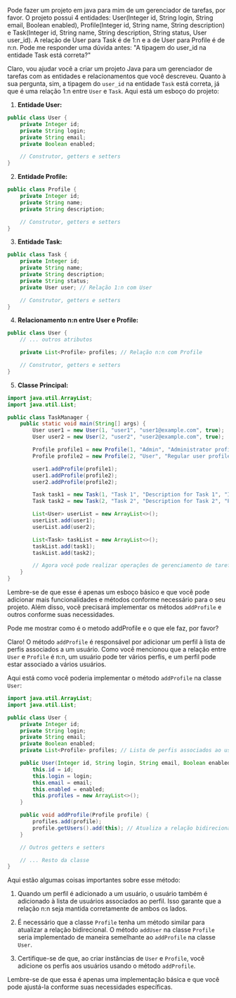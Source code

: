 Pode fazer um projeto em java para mim de um gerenciador de tarefas, por favor. O projeto possui 4 entidades: User(Integer id, String login, String email, Boolean enabled), Profile(Integer id, String name, String description) e Task(Integer id, String name, String description, String status, User user_id). A relação de User para Task é de 1:n e a de User para Profile é de n:n. Pode me responder uma dúvida antes: "A tipagem do user_id na entidade Task está correta?"

Claro, vou ajudar você a criar um projeto Java para um gerenciador de tarefas com as entidades e relacionamentos que você descreveu. Quanto à sua pergunta, sim, a tipagem do `user_id` na entidade `Task` está correta, já que é uma relação 1:n entre `User` e `Task`. Aqui está um esboço do projeto:

1. **Entidade User:**
```java
public class User {
    private Integer id;
    private String login;
    private String email;
    private Boolean enabled;

    // Construtor, getters e setters
}
```

2. **Entidade Profile:**
```java
public class Profile {
    private Integer id;
    private String name;
    private String description;

    // Construtor, getters e setters
}
```

3. **Entidade Task:**
```java
public class Task {
    private Integer id;
    private String name;
    private String description;
    private String status;
    private User user; // Relação 1:n com User

    // Construtor, getters e setters
}
```

4. **Relacionamento n:n entre User e Profile:**
```java
public class User {
    // ... outros atributos

    private List<Profile> profiles; // Relação n:n com Profile

    // Construtor, getters e setters
}
```

5. **Classe Principal:**
```java
import java.util.ArrayList;
import java.util.List;

public class TaskManager {
    public static void main(String[] args) {
        User user1 = new User(1, "user1", "user1@example.com", true);
        User user2 = new User(2, "user2", "user2@example.com", true);

        Profile profile1 = new Profile(1, "Admin", "Administrator profile");
        Profile profile2 = new Profile(2, "User", "Regular user profile");

        user1.addProfile(profile1);
        user1.addProfile(profile2);
        user2.addProfile(profile2);

        Task task1 = new Task(1, "Task 1", "Description for Task 1", "In Progress", user1);
        Task task2 = new Task(2, "Task 2", "Description for Task 2", "Pending", user2);

        List<User> userList = new ArrayList<>();
        userList.add(user1);
        userList.add(user2);

        List<Task> taskList = new ArrayList<>();
        taskList.add(task1);
        taskList.add(task2);

        // Agora você pode realizar operações de gerenciamento de tarefas usando as entidades criadas
    }
}
```

Lembre-se de que esse é apenas um esboço básico e que você pode adicionar mais funcionalidades e métodos conforme necessário para o seu projeto. Além disso, você precisará implementar os métodos `addProfile` e outros conforme suas necessidades.

Pode me mostrar como é o metodo addProfile e o que ele faz, por favor?

Claro! O método `addProfile` é responsável por adicionar um perfil à lista de perfis associados a um usuário. Como você mencionou que a relação entre `User` e `Profile` é n:n, um usuário pode ter vários perfis, e um perfil pode estar associado a vários usuários.

Aqui está como você poderia implementar o método `addProfile` na classe `User`:

```java
import java.util.ArrayList;
import java.util.List;

public class User {
    private Integer id;
    private String login;
    private String email;
    private Boolean enabled;
    private List<Profile> profiles; // Lista de perfis associados ao usuário

    public User(Integer id, String login, String email, Boolean enabled) {
        this.id = id;
        this.login = login;
        this.email = email;
        this.enabled = enabled;
        this.profiles = new ArrayList<>();
    }

    public void addProfile(Profile profile) {
        profiles.add(profile);
        profile.getUsers().add(this); // Atualiza a relação bidirecional
    }

    // Outros getters e setters

    // ... Resto da classe
}
```

Aqui estão algumas coisas importantes sobre esse método:

1. Quando um perfil é adicionado a um usuário, o usuário também é adicionado à lista de usuários associados ao perfil. Isso garante que a relação n:n seja mantida corretamente de ambos os lados.

2. É necessário que a classe `Profile` tenha um método similar para atualizar a relação bidirecional. O método `addUser` na classe `Profile` seria implementado de maneira semelhante ao `addProfile` na classe `User`.

3. Certifique-se de que, ao criar instâncias de `User` e `Profile`, você adicione os perfis aos usuários usando o método `addProfile`.

Lembre-se de que essa é apenas uma implementação básica e que você pode ajustá-la conforme suas necessidades específicas.

